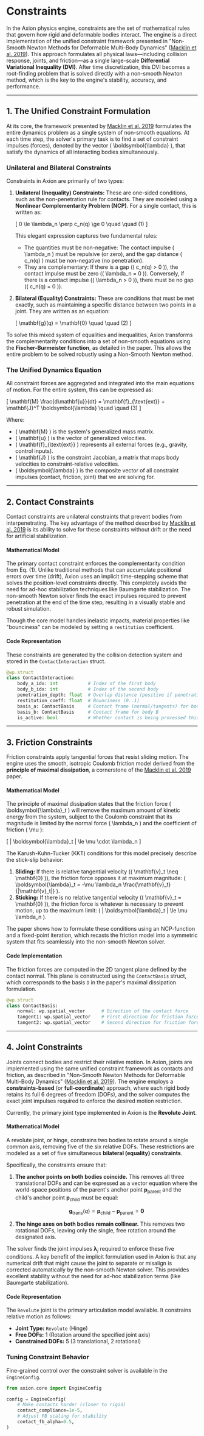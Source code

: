 # Constraints

In the Axion physics engine, constraints are the set of mathematical rules that govern how rigid and deformable bodies interact. The engine is a direct implementation of the unified constraint framework presented in "Non-Smooth Newton Methods for Deformable Multi-Body Dynamics" ([Macklin et al. 2019](https://arxiv.org/abs/1907.04587v1)). This approach formulates all physical laws—including collision response, joints, and friction—as a single large-scale **Differential Variational Inequality (DVI)**. After time discretization, this DVI becomes a root-finding problem that is solved directly with a non-smooth Newton method, which is the key to the engine's stability, accuracy, and performance.

---

## 1. The Unified Constraint Formulation

At its core, the framework presented by [Macklin et al. 2019](https://arxiv.org/abs/1907.04587v1) formulates the entire dynamics problem as a single system of non-smooth equations. At each time step, the solver's primary task is to find a set of constraint impulses (forces), denoted by the vector \( \boldsymbol{\lambda} \), that satisfy the dynamics of all interacting bodies simultaneously.

### Unilateral and Bilateral Constraints

Constraints in Axion are primarily of two types:

1. **Unilateral (Inequality) Constraints:** These are one-sided conditions, such as the non-penetration rule for contacts. They are modeled using a **Nonlinear Complementarity Problem (NCP)**. For a single contact, this is written as:

    \[
    0 \le \lambda_n \perp c_n(q) \ge 0 \quad \quad (1)
    \]

    This elegant expression captures two fundamental rules:

    - The quantities must be non-negative: The contact impulse \( \lambda_n \) must be repulsive (or zero), and the gap distance \( c_n(q) \) must be non-negative (no penetration).
    - They are complementary: If there is a gap (\( c_n(q) > 0 \)), the contact impulse must be zero (\( \lambda_n = 0 \)). Conversely, if there is a contact impulse (\( \lambda_n > 0 \)), there must be no gap (\( c_n(q) = 0 \)).

2. **Bilateral (Equality) Constraints:** These are conditions that must be met exactly, such as maintaining a specific distance between two points in a joint. They are written as an equation:

    \[
    \mathbf{g}(q) = \mathbf{0} \quad \quad (2)
    \]

To solve this mixed system of equalities and inequalities, Axion transforms the complementarity conditions into a set of non-smooth equations using the **Fischer-Burmeister function**, as detailed in the paper. This allows the entire problem to be solved robustly using a Non-Smooth Newton method.

### The Unified Dynamics Equation

All constraint forces are aggregated and integrated into the main equations of motion. For the entire system, this can be expressed as:

\[
\mathbf{M} \frac{d\mathbf{u}}{dt} = \mathbf{f}_{\text{ext}} + \mathbf{J}^T \boldsymbol{\lambda} \quad \quad (3)
\]

Where:

- \( \mathbf{M} \) is the system's generalized mass matrix.
- \( \mathbf{u} \) is the vector of generalized velocities.
- \( \mathbf{f}_{\text{ext}} \) represents all external forces (e.g., gravity, control inputs).
- \( \mathbf{J} \) is the constraint Jacobian, a matrix that maps body velocities to constraint-relative velocities.
- \( \boldsymbol{\lambda} \) is the composite vector of all constraint impulses (contact, friction, joint) that we are solving for.

---

## 2. Contact Constraints

Contact constraints are unilateral constraints that prevent bodies from interpenetrating. The key advantage of the method described by [Macklin et al. 2019](https://arxiv.org/abs/1907.04587v1) is its ability to solve for these constraints without drift or the need for artificial stabilization.

#### Mathematical Model

The primary contact constraint enforces the complementarity condition from Eq. (1). Unlike traditional methods that can accumulate positional errors over time (drift), Axion uses an implicit time-stepping scheme that solves the position-level constraints directly. This completely avoids the need for ad-hoc stabilization techniques like Baumgarte stabilization. The non-smooth Newton solver finds the exact impulses required to prevent penetration at the end of the time step, resulting in a visually stable and robust simulation.

Though the core model handles inelastic impacts, material properties like "bounciness" can be modeled by setting a `restitution` coefficient.

#### Code Representation

These constraints are generated by the collision detection system and stored in the `ContactInteraction` struct.

```python
@wp.struct
class ContactInteraction:
    body_a_idx: int           # Index of the first body
    body_b_idx: int           # Index of the second body
    penetration_depth: float  # Overlap distance (positive if penetrating)
    restitution_coeff: float  # Bounciness (0..1)
    basis_a: ContactBasis     # Contact frame (normal/tangents) for body A
    basis_b: ContactBasis     # Contact frame for body B
    is_active: bool           # Whether contact is being processed this step
```

---

## 3. Friction Constraints

Friction constraints apply tangential forces that resist sliding motion. The engine uses the smooth, isotropic Coulomb friction model derived from the **principle of maximal dissipation**, a cornerstone of the [Macklin et al. 2019](https://arxiv.org/abs/1907.04587v1) paper.

#### Mathematical Model

The principle of maximal dissipation states that the friction force \( \boldsymbol{\lambda}_t \) will remove the maximum amount of kinetic energy from the system, subject to the Coulomb constraint that its magnitude is limited by the normal force \( \lambda_n \) and the coefficient of friction \( \mu \):

\[
\| \boldsymbol{\lambda}_t \| \le \mu \cdot \lambda_n
\]

The Karush-Kuhn-Tucker (KKT) conditions for this model precisely describe the stick-slip behavior:

1. **Sliding:** If there is relative tangential velocity (\( \mathbf{v}_t \neq \mathbf{0} \)), the friction force opposes it at maximum magnitude: \( \boldsymbol{\lambda}_t = -\mu \lambda_n \frac{\mathbf{v}_t}{\|\mathbf{v}_t\|} \).
2. **Sticking:** If there is no relative tangential velocity (\( \mathbf{v}_t = \mathbf{0} \)), the friction force is whatever is necessary to prevent motion, up to the maximum limit: \( \| \boldsymbol{\lambda}_t \| \le \mu \lambda_n \).

The paper shows how to formulate these conditions using an NCP-function and a fixed-point iteration, which recasts the friction model into a symmetric system that fits seamlessly into the non-smooth Newton solver.

#### Code Implementation

The friction forces are computed in the 2D tangent plane defined by the contact normal. This plane is constructed using the `ContactBasis` struct, which corresponds to the basis `D` in the paper's maximal dissipation formulation.

```python
@wp.struct
class ContactBasis:
    normal: wp.spatial_vector      # Direction of the contact force
    tangent1: wp.spatial_vector    # First direction for friction force
    tangent2: wp.spatial_vector    # Second direction for friction force
```

---

## 4. Joint Constraints

Joints connect bodies and restrict their relative motion. In Axion, joints are implemented using the same unified constraint framework as contacts and friction, as described in "Non-Smooth Newton Methods for Deformable Multi-Body Dynamics" ([Macklin et al. 2019](https://arxiv.org/abs/1907.04587v1)). The engine employs a **constraints-based** (or **full-coordinate**) approach, where each rigid body retains its full 6 degrees of freedom (DOFs), and the solver computes the exact joint impulses required to enforce the desired motion restriction.

Currently, the primary joint type implemented in Axion is the **Revolute Joint**.

#### Mathematical Model

A revolute joint, or hinge, constrains two bodies to rotate around a single common axis, removing five of the six relative DOFs. These restrictions are modeled as a set of five simultaneous **bilateral (equality) constraints**.

Specifically, the constraints ensure that:

1. **The anchor points on both bodies coincide.** This removes all three translational DOFs and can be expressed as a vector equation where the world-space positions of the parent's anchor point $\mathbf{p}_{\text{parent}}$ and the child's anchor point $\mathbf{p}_{\text{child}}$ must be equal:

    $$
    \mathbf{g}_{\text{trans}}(q) = \mathbf{p}_{\text{child}} - \mathbf{p}_{\text{parent}} = \mathbf{0}
    $$

2. **The hinge axes on both bodies remain collinear.** This removes two rotational DOFs, leaving only the single, free rotation around the designated axis.

The solver finds the joint impulses $\boldsymbol{\lambda}_j$ required to enforce these five conditions. A key benefit of the implicit formulation used in Axion is that any numerical drift that might cause the joint to separate or misalign is corrected automatically by the non-smooth Newton solver. This provides excellent stability without the need for ad-hoc stabilization terms (like Baumgarte stabilization).

#### Code Representation

The `Revolute` joint is the primary articulation model available. It constrains relative motion as follows:

- **Joint Type:** `Revolute` (Hinge)
- **Free DOFs:** 1 (Rotation around the specified joint axis)
- **Constrained DOFs:** 5 (3 translational, 2 rotational)

### Tuning Constraint Behavior

Fine-grained control over the constraint solver is available in the `EngineConfig`.

```python
from axion.core import EngineConfig

config = EngineConfig(
    # Make contacts harder (closer to rigid)
    contact_compliance=1e-5,
    # Adjust FB scaling for stability
    contact_fb_alpha=0.5,
)
```
